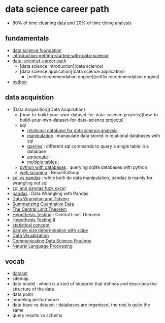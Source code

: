# data science career path
- 80% of time cleaning data and 20% of time doing analysis
## fundamentals
- [data science foundation](data-science-foundation)
- [introduction-getting-started-with-data-science](introduction-getting-started-with-data-science)
- [data-scientist-career-path](data-scientist-career-path)
    - [data science introduction](data science)
    - [data science application](data science application)
        - [netflix recommendation engine](netflix recommendation engine)
- [python](python)

## data acquistion
- [Data Acquisition](Data Acquisition)
    - [how-to-build-your-own-dataset-for-data-science projects](how-to-build-your-own-dataset-for-data-science projects)
    - sql
        - [relational database for data science analysis](relational-database-for-data-science-analysis)
        - [manipulation](manipulation) : manipulate data stored in relational databases with sql
        - [queries](queries) : different sql commands to query a single table in a database
        - [aggregate](aggregate) :
        - [multiple tables](multiple-tables) : 
    - [python with databases](python-with-databases) : querying sqlite databases with python
    - [web scraping](web-scraping) : BeautifulSoup
- [sql vs pandas](https://towardsdatascience.com/sql-vs-pandas-which-one-to-choose-in-2020-a98f236829ef) : while both do data manipulation, pandas is mainly for wrangling not sql
- [sql and pandas fuck excel](https://towardsdatascience.com/sql-and-pandas-268f634a4f5d) 
- [pandas](pandas) : Data Wrangling with Pandas
- [Data Wrangling and Tidying](Data-Wrangling-and-Tidying)
- [Summarizing Quantiative Data](Summarizing-Quantiative-Data)
- [The Central Limit Theorem](The-Central-Limit-Theorem)
- [Hypothesis Testing](Hypothesis-Testing) : Central Limit Theorem
- [Hypothesis Testing II](Hypothesis-Testing-II)
- [statistical concept](statistical-concept) 
- [Sample size determination with scipy](Sample-size-determination-with-scipy)
- [Data Visualization](Data-Visualization)
- [Communicating Data Science Findings](Communicating-Data-Science-Findings)
- [Natural Language Processing](Natural-Language-Processing)
## vocab
- [dataset](dataset)
- sitemap
- data model : which is a kind of blueprint that defines and describes the structure of the data
- data point
- modeling performance
- data base vs dataset : databases are organized, the rest is quite the same
- query results vs schema


